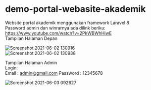 # demo-portal-webasite-akademik
Website portal akademik menggunakan framework Laravel 8
<br>
Password admin dan winrarnya ada dilink beriku: https://www.youtube.com/watch?v=2PkWBWhHiwE
<br>
Tampilan Halaman Depan

![Screenshot 2021-06-02 130916](https://user-images.githubusercontent.com/56661346/120432485-31a6cd00-c3a4-11eb-9ef4-65b057b3ca87.png)
<br>
![Screenshot 2021-06-02 130938](https://user-images.githubusercontent.com/56661346/120432508-38cddb00-c3a4-11eb-80e7-5df8e8de1607.png)


Tampilan Halaman Admin
<br>
Login:
<br>
Email    : admin@gmail.com
Password : 12345678

![Screenshot 2021-06-03 092627](https://user-images.githubusercontent.com/56661346/120578941-d7177a80-c450-11eb-9415-e81178e77dcb.png)


